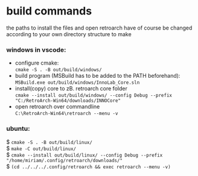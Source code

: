 # build commands
the paths to install the files and open retroarch have of course be changed according to your own directory structure
to make 
### windows in vscode:
- configure cmake:  
``cmake -S . -B out/build/windows/``
- build program (MSBuild has to be added to the PATH beforehand):  
``MSBuild.exe out/build/windows/InnoLab_Core.sln``
- install(copy) core to zB. retroarch core folder  
``cmake --install out/build/windows/ --config Debug --prefix "C:/RetroArch-Win64/downloads/INNOCore"``
- open retroarch over commandline  
``C:\RetroArch-Win64\retroarch --menu -v``

### ubuntu:
$ ``cmake -S . -B out/build/linux/``  
$ ``make -C out/build/linux/``  
$ ``cmake --install out/build/linux/ --config Debug --prefix "/home/miriam/.config/retroarch/downloads/"``  
$ ``(cd ../../../.config/retroarch && exec retroarch --menu -v)``  